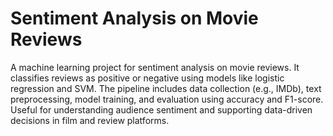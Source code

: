 # Sentiment Analysis on Movie Reviews
A machine learning project for sentiment analysis on movie reviews. It classifies reviews as positive or negative using models like logistic regression and SVM. The pipeline includes data collection (e.g., IMDb), text preprocessing, model training, and evaluation using accuracy and F1-score. Useful for understanding audience sentiment and supporting data-driven decisions in film and review platforms.
